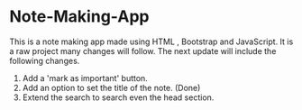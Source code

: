 # Note-Making-App
This is a note making app made using HTML , Bootstrap and JavaScript.
It is a raw project many changes will follow.
The next update will include the following changes.
1. Add a 'mark as important' button.
2. Add an option to set the title of the note. (Done)
3. Extend the search to search even the head section.
